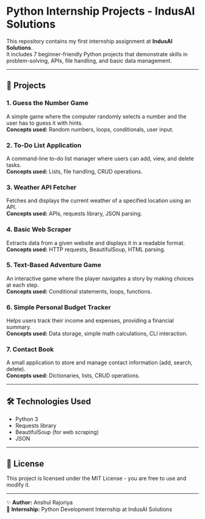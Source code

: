 # Python Internship Projects - IndusAI Solutions  

This repository contains my first internship assignment at **IndusAI Solutions**.  
It includes 7 beginner-friendly Python projects that demonstrate skills in problem-solving, APIs, file handling, and basic data management.  

---

## 🚀 Projects  

### 1. Guess the Number Game  
A simple game where the computer randomly selects a number and the user has to guess it with hints.  
**Concepts used:** Random numbers, loops, conditionals, user input.  

### 2. To-Do List Application  
A command-line to-do list manager where users can add, view, and delete tasks.  
**Concepts used:** Lists, file handling, CRUD operations.  

### 3. Weather API Fetcher  
Fetches and displays the current weather of a specified location using an API.  
**Concepts used:** APIs, requests library, JSON parsing.  

### 4. Basic Web Scraper  
Extracts data from a given website and displays it in a readable format.  
**Concepts used:** HTTP requests, BeautifulSoup, HTML parsing.  

### 5. Text-Based Adventure Game  
An interactive game where the player navigates a story by making choices at each step.  
**Concepts used:** Conditional statements, loops, functions.  

### 6. Simple Personal Budget Tracker  
Helps users track their income and expenses, providing a financial summary.  
**Concepts used:** Data storage, simple math calculations, CLI interaction.  

### 7. Contact Book  
A small application to store and manage contact information (add, search, delete).  
**Concepts used:** Dictionaries, lists, CRUD operations.  

---

## 🛠 Technologies Used  
- Python 3  
- Requests library  
- BeautifulSoup (for web scraping)  
- JSON  

---

## 📜 License  
This project is licensed under the MIT License - you are free to use and modify it.  

---

✨ **Author:** Anshul Rajoriya  
📅 **Internship:** Python Development Internship at IndusAI Solutions
